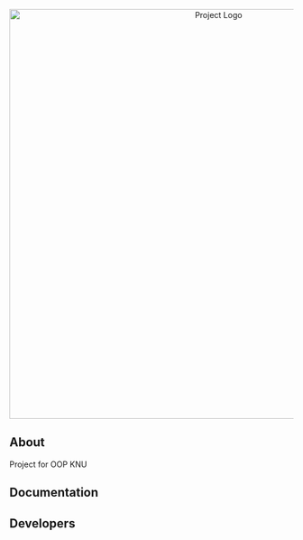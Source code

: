 <p align="center">
      <img src="https://i.ibb.co/9y5ng8N/logo.webp" alt="Project Logo" width="726">
</p>

## About
Project for OOP KNU 

## Documentation

## Developers
